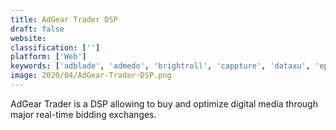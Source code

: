 ```yaml
---
title: AdGear Trader DSP
draft: false 
website: 
classification: ['']
platform: ['Web']
keywords: ['adblade', 'admedo', 'brightroll', 'cappture', 'dataxu', 'epom_market_dsp', 'eyereturn_dsp', 'getintent', 'kritter', 'orbit_dsp', 'quantcast', 'radiumone_activate', 'sitescout', 'smartyads', 'taggify', 'djax_dmp_manager', 'eyereturn', 'ipinyou']
image: 2020/04/AdGear-Trader-DSP.png
---
```

AdGear Trader is a DSP allowing to buy and optimize digital media through major real-time bidding exchanges.
